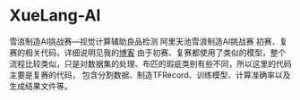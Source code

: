 # XueLang-AI
雪浪制造AI挑战赛—视觉计算辅助良品检测
阿里天池雪浪制造AI挑战赛 初赛、复赛的相关代码，详细说明见我的[博客](https://blog.csdn.net/wtrnash/article/details/82530531)
由于初赛、复赛都使用了类似的模型，整个流程比较类似，只是对数据集的处理、布匹的瑕疵类别有些不同，所以这里的代码主要是复赛的代码，
包含分割数据、制造TFRecord、训练模型、计算准确率以及生成结果文件等。
